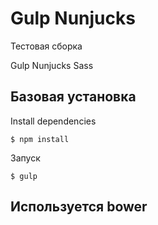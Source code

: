 # Gulp Nunjucks

Тестовая сборка

Gulp
Nunjucks
Sass

## Базовая установка

Install dependencies

```
$ npm install
```

Запуск

```
$ gulp
```

## Используется bower
